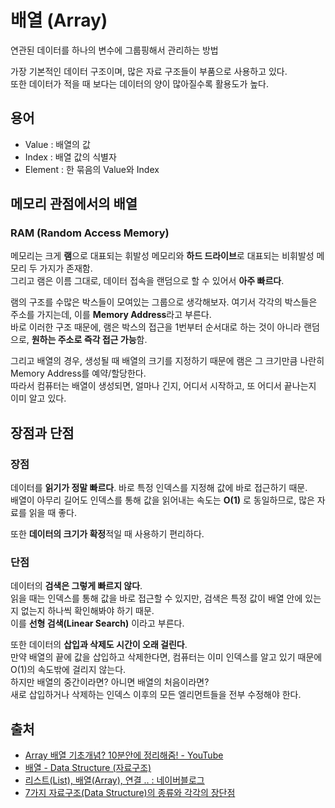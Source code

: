 # 배열 (Array)

연관된 데이터를 하나의 변수에 그룹핑해서 관리하는 방법

가장 기본적인 데이터 구조이며, 많은 자료 구조들이 부품으로 사용하고 있다.  
또한 데이터가 적을 때 보다는 데이터의 양이 많아질수록 활용도가 높다.

## 용어

- Value : 배열의 값
- Index : 배열 값의 식별자
- Element : 한 묶음의 Value와 Index

## 메모리 관점에서의 배열

### RAM (Random Access Memory)

메모리는 크게 **램**으로 대표되는 휘발성 메모리와 **하드 드라이브**로 대표되는 비휘발성 메모리 두 가지가 존재함.  
그리고 램은 이름 그대로, 데이터 접속을 랜덤으로 할 수 있어서 **아주 빠르다**.

램의 구조를 수많은 박스들이 모여있는 그룹으로 생각해보자. 여기서 각각의 박스들은 주소를 가지는데, 이를 **Memory Address**라고 부른다.  
바로 이러한 구조 때문에, 램은 박스의 접근을 1번부터 순서대로 하는 것이 아니라 랜덤으로, **원하는 주소로 즉각 접근 가능**함.

그리고 배열의 경우, 생성될 때 배열의 크기를 지정하기 때문에 램은 그 크기만큼 나란히 Memory Address를 예약/할당한다.  
따라서 컴퓨터는 배열이 생성되면, 얼마나 긴지, 어디서 시작하고, 또 어디서 끝나는지 이미 알고 있다.

## 장점과 단점

### 장점

데이터를 **읽기가 정말 빠르다**. 바로 특정 인덱스를 지정해 값에 바로 접근하기 때문.  
배열이 아무리 길어도 인덱스를 통해 값을 읽어내는 속도는 **O(1)** 로 동일하므로, 많은 자료를 읽을 때 좋다.

또한 **데이터의 크기가 확정**적일 때 사용하기 편리하다.

### 단점

데이터의 **검색은 그렇게 빠르지 않다**.  
읽을 때는 인덱스를 통해 값을 바로 접근할 수 있지만, 검색은 특정 값이 배열 안에 있는지 없는지 하나씩 확인해봐야 하기 때문.  
이를 **선형 검색(Linear Search)** 이라고 부른다.

또한 데이터의 **삽입과 삭제도 시간이 오래 걸린다**.  
만약 배열의 끝에 값을 삽입하고 삭제한다면, 컴퓨터는 이미 인덱스를 알고 있기 때문에 O(1)의 속도밖에 걸리지 않는다.  
하지만 배열의 중간이라면? 아니면 배열의 처음이라면?  
새로 삽입하거나 삭제하는 인덱스 이후의 모든 엘리먼트들을 전부 수정해야 한다.

## 출처

- [Array 배열 기초개념? 10분안에 정리해줌! - YouTube](https://www.youtube.com/watch?v=NFETSCJON2M&list=PL7jH19IHhOLMdHvl3KBfFI70r9P0lkJwL&index=2)
- [배열 - Data Structure (자료구조)](https://opentutorials.org/module/1335/8677)
- [리스트(List), 배열(Array), 연결 .. : 네이버블로그](https://blog.naver.com/kks227/220781402507)
- [7가지 자료구조(Data Structure)의 종류와 각각의 장단점](https://iwuooh.com/entry/%EC%9E%90%EB%A3%8C%EA%B5%AC%EC%A1%B0Data-Structure%EC%9D%98-%EC%A0%95%EC%9D%98%EC%99%80-%EC%A2%85%EB%A5%98)
